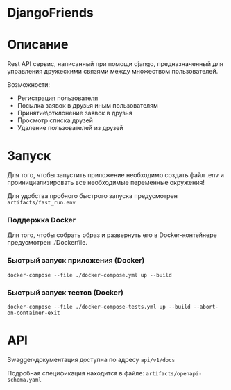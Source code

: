 # DjangoFriends

# Описание
 
Rest API сервис, написанный при помощи django, предназначенный для управления дружескими связями между множеством
пользователей.

Возможности:
- Регистрация пользователя
- Посылка заявок в друзья иным пользователям
- Принятие\отклонение заявок в друзья
- Просмотр списка друзей
- Удаление пользователей из друзей

# Запуск

Для того, чтобы запустить приложение необходимо создать файл .env и проинициализировать все необходимые переменные
окружения!

Для удобства пробного быстрого запуска предусмотрен 
`artifacts/fast_run.env`

### Поддержка Docker

Для того, чтобы собрать образ и развернуть его в 
Docker-контейнере предусмотрен ./Dockerfile.


### Быстрый запуск приложения (Docker)
```shell 
docker-compose --file ./docker-compose.yml up --build
```

### Быстрый запуск тестов (Docker)
```shell 
docker-compose --file ./docker-compose-tests.yml up --build --abort-on-container-exit
```


# API

Swagger-документация доступна по адресу `api/v1/docs`

Подробная спецификация находится в файле: 
`artifacts/openapi-schema.yaml`
